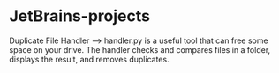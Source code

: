 # JetBrains-projects
Duplicate File Handler --> handler.py
is a useful tool that can free some space on your drive. 
The handler checks and compares files in a folder, displays the result, and removes duplicates.

